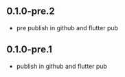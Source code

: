 ## 0.1.0-pre.2
- pre publish in github and flutter pub

## 0.1.0-pre.1
- publish in github and flutter pub

